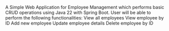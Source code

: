 A Simple Web Application for Employee Management which performs basic CRUD operations using Java 22 with Spring Boot. 
User will be able to perform the following functionalities:
View all employees
View employee by ID
Add new employee
Update employee details
Delete employee by ID
